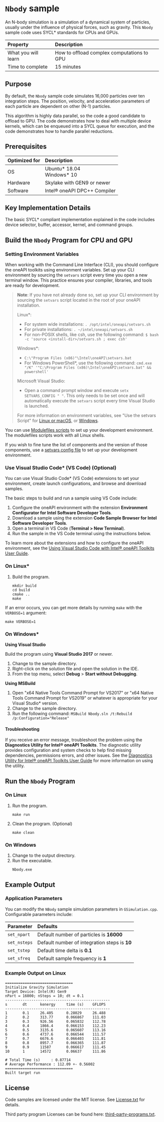 # `Nbody` sample
An N-body simulation is a simulation of a dynamical system of particles, usually under the influence of physical forces, such as gravity. This `Nbody` sample code uses SYCL* standards for CPUs and GPUs.

| Property             | Description
|:---                  |:---
| What you will learn  | How to offload complex computations to GPU
| Time to complete     | 15 minutes

## Purpose
By default, the `Nbody` sample code simulates 16,000 particles over ten integration steps. The position, velocity, and acceleration parameters of each particle are dependent on other (N-1) particles.

This algorithm is highly data parallel, so the code a good candidate to offload to GPU. The code demonstrates how to deal with multiple device kernels, which can be enqueued into a SYCL queue for execution, and the code demonstrates how to handle parallel reductions.

## Prerequisites
| Optimized for     | Description
|:---               |:---
| OS                | Ubuntu* 18.04 <br> Windows* 10
| Hardware          | Skylake with GEN9 or newer
| Software          | Intel® oneAPI DPC++ Compiler

## Key Implementation Details
The basic SYCL* compliant implementation explained in the code includes device selector, buffer, accessor, kernel, and command groups.

## Build the `Nbody` Program for CPU and GPU

### Setting Environment Variables
When working with the Command Line Interface (CLI), you should configure the oneAPI toolkits using environment variables. Set up your CLI environment by sourcing the `setvars` script every time you open a new terminal window. This practice ensures your compiler, libraries, and tools are ready for development.

> **Note**: If you have not already done so, set up your CLI environment by sourcing the `setvars` script located in the root of your oneAPI installation.
>
> Linux*:
> - For system wide installations: `. /opt/intel/oneapi/setvars.sh`
> - For private installations: `. ~/intel/oneapi/setvars.sh`
> - For non-POSIX shells, like csh, use the following command: `$ bash -c 'source <install-dir>/setvars.sh ; exec csh'`
>
> Windows*:
> - `C:\"Program Files (x86)"\Intel\oneAPI\setvars.bat`
> - For Windows PowerShell*, use the following command: `cmd.exe "/K" '"C:\Program Files (x86)\Intel\oneAPI\setvars.bat" && powershell'`
>
> Microsoft Visual Studio:
> - Open a command prompt window and execute `setx SETVARS_CONFIG " "`. This only needs to be set once and will automatically execute the `setvars` script every time Visual Studio is launched.
>
>For more information on environment variables, see "Use the setvars Script" for [Linux or macOS](https://www.intel.com/content/www/us/en/develop/documentation/oneapi-programming-guide/top/oneapi-development-environment-setup/use-the-setvars-script-with-linux-or-macos.html), or [Windows](https://www.intel.com/content/www/us/en/develop/documentation/oneapi-programming-guide/top/oneapi-development-environment-setup/use-the-setvars-script-with-windows.html).

You can use [Modulefiles scripts](https://www.intel.com/content/www/us/en/develop/documentation/oneapi-programming-guide/top/oneapi-development-environment-setup/use-modulefiles-with-linux.html) to set up your development environment. The modulefiles scripts work with all Linux shells.

If you wish to fine tune the list of components and the version of those components, use
a [setvars config file](https://www.intel.com/content/www/us/en/develop/documentation/oneapi-programming-guide/top/oneapi-development-environment-setup/use-the-setvars-script-with-linux-or-macos/use-a-config-file-for-setvars-sh-on-linux-or-macos.html) to set up your development environment.

### Use Visual Studio Code* (VS Code) (Optional)
You can use Visual Studio Code* (VS Code) extensions to set your environment, create launch configurations, and browse and download samples.

The basic steps to build and run a sample using VS Code include:
 1. Configure the oneAPI environment with the extension **Environment Configurator for Intel Software Developer Tools**.
 2. Download a sample using the extension **Code Sample Browser for Intel Software Developer Tools**.
 3. Open a terminal in VS Code (**Terminal > New Terminal**).
 4. Run the sample in the VS Code terminal using the instructions below.

To learn more about the extensions and how to configure the oneAPI environment, see the
[Using Visual Studio Code with Intel® oneAPI Toolkits User Guide](https://www.intel.com/content/www/us/en/develop/documentation/using-vs-code-with-intel-oneapi/top.html).

### On Linux*
1. Build the program.
   ```
   mkdir build
   cd build
   cmake ..
   make
   ```
If an error occurs, you can get more details by running `make` with
the `VERBOSE=1` argument:
```
make VERBOSE=1
```

### On Windows*
**Using Visual Studio**

Build the program using **Visual Studio 2017** or newer.
1. Change to the sample directory.
2. Right-click on the solution file and open the solution in the IDE.
3. From the top menu, select **Debug** > **Start without Debugging**.

**Using MSBuild**

1. Open "x64 Native Tools Command Prompt for VS2017" or "x64 Native Tools Command Prompt for VS2019" or whatever is appropriate for your Visual Studio* version.
2. Change to the sample directory.
3. Run the following command: `MSBuild Nbody.sln /t:Rebuild /p:Configuration="Release"`

#### Troubleshooting
If you receive an error message, troubleshoot the problem using the **Diagnostics Utility for Intel® oneAPI Toolkits**. The diagnostic utility provides configuration and system checks to help find missing dependencies, permissions errors, and other issues. See the [Diagnostics Utility for Intel® oneAPI Toolkits User Guide](https://www.intel.com/content/www/us/en/develop/documentation/diagnostic-utility-user-guide/top.html) for more information on using the utility.

## Run the `Nbody` Program
### On Linux
1. Run the program.
   ```
   make run
   ```
2. Clean the program. (Optional)
   ```
   make clean
   ```
### On Windows
1. Change to the output directory.
2. Run the executable.
   ```
   Nbody.exe
   ```

## Example Output
### Application Parameters
You can modify the `NBody` sample simulation parameters in `GSimulation.cpp`. Configurable parameters include:

|Parameter       | Defaults
|:---            |:---
|`set_npart`     | Default number of particles is **16000**
|`set_nsteps`    | Default number of integration steps is **10**
|`set_tstep`     | Default time delta is **0.1**
|`set_sfreq`     | Default sample frequency is **1**

### Example Output on Linux
```
===============================
Initialize Gravity Simulation
Target Device: Intel(R) Gen9
nPart = 16000; nSteps = 10; dt = 0.1
------------------------------------------------
s       dt      kenergy     time (s)    GFLOPS
------------------------------------------------
1       0.1     26.405      0.28029     26.488
2       0.2     313.77      0.066867    111.03
3       0.3     926.56      0.065832    112.78
4       0.4     1866.4      0.066153    112.23
5       0.5     3135.6      0.065607    113.16
6       0.6     4737.6      0.066544    111.57
7       0.7     6676.6      0.066403    111.81
8       0.8     8957.7      0.066365    111.87
9       0.9     11587       0.066617    111.45
10      1       14572       0.06637     111.86

# Total Time (s)     : 0.87714
# Average Performance : 112.09 +- 0.56002
===============================
Built target run
```

## License
Code samples are licensed under the MIT license. See
[License.txt](https://github.com/oneapi-src/oneAPI-samples/blob/master/License.txt) for details.

Third party program Licenses can be found here: [third-party-programs.txt](https://github.com/oneapi-src/oneAPI-samples/blob/master/third-party-programs.txt).
